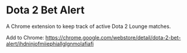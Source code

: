 Dota 2 Bet Alert
===============

A Chrome extension to keep track of active Dota 2 Lounge matches.

Add to Chrome: https://chrome.google.com/webstore/detail/dota-2-bet-alert/ihdninjofmiiephiallglgnmolafiafi
